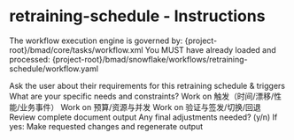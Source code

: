 # retraining-schedule - Instructions

<critical>The workflow execution engine is governed by: {project-root}/bmad/core/tasks/workflow.xml</critical>
<critical>You MUST have already loaded and processed: {project-root}/bmad/snowflake/workflows/retraining-schedule/workflow.yaml</critical>

<workflow>

<step n="1" goal="Understand Requirements">
<action>Ask the user about their requirements for this retraining schedule & triggers</action>
<ask>What are your specific needs and constraints?</ask>
</step>

<step n="2" goal="触发（时间/漂移/性能/业务事件）">
<action>Work on 触发（时间/漂移/性能/业务事件）</action>
<template-output section="triggers"/>
</step>

<step n="3" goal="预算/资源与并发">
<action>Work on 预算/资源与并发</action>
<template-output section="budget"/>
</step>

<step n="4" goal="验证与签发/切换/回退">
<action>Work on 验证与签发/切换/回退</action>
<template-output section="validation"/>
</step>

<step n="5" goal="Review and Finalize">
<action>Review complete document output</action>
<ask>Any final adjustments needed? (y/n)</ask>
<check>If yes:</check>
  <action>Make requested changes and regenerate output</action>
</step>

</workflow>
